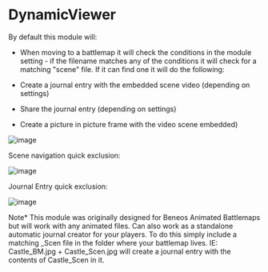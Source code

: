 # DynamicViewer

By default this module will:
- When moving to a battlemap it will check the conditions in the module setting - if the filename matches any of the conditions it will check for a matching "scene" file. If it can find one it will do the following:

- Create a journal entry with the embedded scene video (depending on settings)
- Share the journal entry (depending on settings)
- Create a picture in picture frame with the video scene embedded)

![image](https://user-images.githubusercontent.com/78631300/193439488-a42a18d1-81fe-4f01-b6b4-5645c1148aa7.png)


Scene navigation quick exclusion:

![image](https://user-images.githubusercontent.com/78631300/193439504-28aece89-96eb-4f40-b1f6-267f711b9413.png)

Journal Entry quick exclusion:

![image](https://user-images.githubusercontent.com/78631300/193439540-63a2ac7d-50ba-4ed3-9510-3cc691aa7065.png)

Note* This module was originally designed for Beneos Animated Battlemaps but will work with any animated files. Can also work as a standalone automatic journal creator for your players. To do this simply include a matching _Scen file in the folder where your battlemap lives. IE: Castle_BM.jpg + Castle_Scen.jpg will create a journal entry with the contents of Castle_Scen in it.
